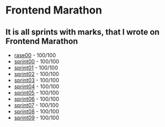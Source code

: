 # **Frontend Marathon**

## It is all sprints with marks, that I wrote on Frontend Marathon

-   [rase00](./rase00) - 100/100
-   [sprint00](./sprint00) - 100/100
-   [sprint01](./sprint01) - 100/100
-   [sprint02](./sprint02) - 100/100
-   [sprint03](./sprint03) - 100/100
-   [sprint04](./sprint04) - 100/100
-   [sprint05](./sprint05) - 100/100
-   [sprint06](./sprint06) - 100/100
-   [sprint07](./sprint07) - 100/100
-   [sprint08](./sprint08) - 100/100
-   [sprint09](./sprint09) - 100/100
